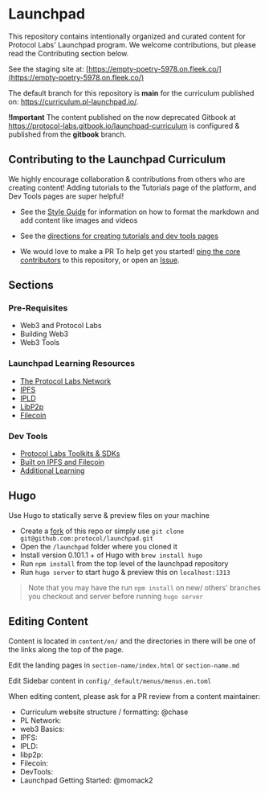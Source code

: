 # Launchpad
This repository contains intentionally organized and curated content for Protocol Labs' Launchpad program.
We welcome contributions, but please read the Contributing section below.

See the staging site at: [https://empty-poetry-5978.on.fleek.co/](https://empty-poetry-5978.on.fleek.co/)

The default branch for this repository is **main** for the curriculum published on: https://curriculum.pl-launchpad.io/.

**!Important** The content published on the now deprecated Gitbook at https://protocol-labs.gitbook.io/launchpad-curriculum is configured & published from the **gitbook** branch.

## Contributing to the Launchpad Curriculum
We highly encourage collaboration & contributions from others who are creating content! Adding tutorials to the Tutorials page of the platform, and Dev Tools pages are super helpful!
* See the [Style Guide](https://github.com/protocol/launchpad/blob/main/STYLE-GUIDE.md) for information on how to format the markdown and add content like images and videos
* See the [directions for creating tutorials and dev tools pages](https://github.com/protocol/launchpad/blob/main/templates/README.md)

* We would love to make a PR To help get you started! [ping the core contributors](https://github.com/protocol/launchpad/graphs/contributors) to this repository, or open an [Issue](https://github.com/protocol/launchpad/issues).

## Sections

### Pre-Requisites
* Web3 and Protocol Labs
* Building Web3
* Web3 Tools

### Launchpad Learning Resources
* [The Protocol Labs Network](docs/protocol-labs-network/README.md)
* [IPFS](docs/ipfs/README.md)
* [IPLD](docs/ipld/README.md)
* [LibP2p](docs/libp2p/README.md)
* [Filecoin](docs/filecoin/README.md)

### Dev Tools
* [Protocol Labs Toolkits & SDKs](docs/protocol-labs-toolkits-sdks/README.md)
* [Built on IPFS and Filecoin](docs/built-on-ipfs-filecoin/README.md)
* [Additional Learning](docs/additional-learning-resources/README.md)

## Hugo
Use Hugo to statically serve & preview files on your machine

* Create a [fork](https://docs.github.com/en/get-started/quickstart/fork-a-repo) of this repo or simply use `git clone git@github.com:protocol/launchpad.git`
* Open the `/launchpad` folder where you cloned it
* Install version 0.101.1 + of Hugo with `brew install hugo`
* Run `npm install` from the top level of the launchpad repository
* Run `hugo server` to start hugo & preview this on `localhost:1313`

> Note that you may have the run `npm install` on new/ others' branches you checkout and server before running `hugo server`

## Editing Content

Content is located in `content/en/` and the directories in there will be one of the links along the top of the page.

Edit the landing pages in `section-name/index.html` or `section-name.md`

Edit Sidebar content in `config/_default/menus/menus.en.toml`

When editing content, please ask for a PR review from a content maintainer:
* Curriculum website structure / formatting: @chase
* PL Network: 
* web3 Basics: 
* IPFS: 
* IPLD: 
* libp2p: 
* Filecoin: 
* DevTools: 
* Launchpad Getting Started: @momack2
